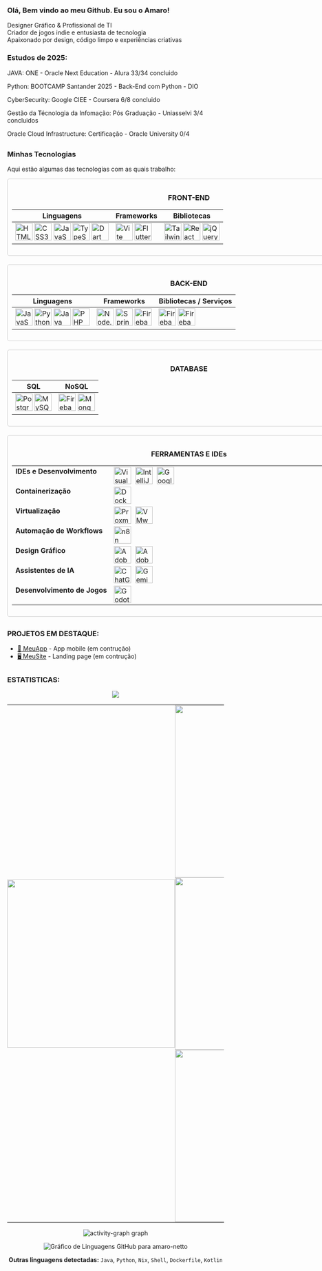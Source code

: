 ### Olá, Bem vindo ao meu Github. Eu sou o Amaro!

Designer Gráfico & Profissional de TI  
Criador de jogos indie e entusiasta de tecnologia  
Apaixonado por design, código limpo e experiências criativas

### Estudos de 2025:

JAVA: ONE - Oracle Next Education - Alura 33/34 concluido

Python: BOOTCAMP Santander 2025 - Back-End com Python - DIO

CyberSecurity: Google CIEE - Coursera 6/8 concluido

Gestão da Técnologia da Infomação: Pós Graduação - Uniasselvi 3/4 concluidos

Oracle Cloud Infrastructure: Certificação - Oracle University  0/4

##

### Minhas Tecnologias
Aqui estão algumas das tecnologias com as quais trabalho:

<div align="center" style="border: 1px solid #ccc; padding: 10px; border-radius: 5px; width: 845px; box-sizing: border-box;">
  <h3>FRONT-END</h3>
  <table style="table-layout: fixed; width: 100%;">
    <thead>
      <tr>
        <th>Linguagens</th>
        <th>Frameworks</th>
        <th>Bibliotecas</th>
      </tr>
    </thead>
    <tbody>
      <tr>
        <td>
          <img src="https://skillicons.dev/icons?i=html" alt="HTML5" title="HTML5" width="40" height="40">
          <img src="https://skillicons.dev/icons?i=css" alt="CSS3" title="CSS3" width="40" height="40">
          <img src="https://skillicons.dev/icons?i=js" alt="JavaScript" title="JavaScript" width="40" height="40">
          <img src="https://skillicons.dev/icons?i=ts" alt="TypeScript" title="TypeScript" width="40" height="40">
          <img src="https://skillicons.dev/icons?i=dart" alt="Dart" title="Dart" width="40" height="40">
        </td>
        <td>
          <img src="https://skillicons.dev/icons?i=vite" alt="Vite" title="Vite" width="40" height="40">
          <img src="https://skillicons.dev/icons?i=flutter" alt="Flutter" title="Flutter" width="40" height="40">
        </td>
        <td>
          <img src="https://skillicons.dev/icons?i=tailwind" alt="Tailwind CSS" title="Tailwind CSS" width="40" height="40">
          <img src="https://skillicons.dev/icons?i=react" alt="React" title="React" width="40" height="40">
          <img src="https://skillicons.dev/icons?i=jquery" alt="jQuery" title="jQuery" width="40" height="40">
        </td>
      </tr>
    </tbody>
  </table>
</div>

<div align="center" style="border: 1px solid #ccc; padding: 10px; border-radius: 5px; width: 845px; box-sizing: border-box; margin-top: 20px;">
  <h3>BACK-END</h3>
  <table style="table-layout: fixed; width: 100%;">
    <thead>
      <tr>
        <th>Linguagens</th>
        <th>Frameworks</th>
        <th>Bibliotecas / Serviços</th>
      </tr>
    </thead>
    <tbody>
      <tr>
        <td>
          <img src="https://skillicons.dev/icons?i=js" alt="JavaScript" title="JavaScript" width="40" height="40">
          <img src="https://skillicons.dev/icons?i=py" alt="Python" title="Python" width="40" height="40">
          <img src="https://skillicons.dev/icons?i=java" alt="Java" title="Java" width="40" height="40">
          <img src="https://skillicons.dev/icons?i=php" alt="PHP" title="PHP" width="40" height="40">
        </td>
        <td>
          <img src="https://skillicons.dev/icons?i=nodejs" alt="Node.js" title="Node.js" width="40" height="40">
          <img src="https://skillicons.dev/icons?i=spring" alt="Spring Boot" title="Spring Boot" width="40" height="40">
          <img src="https://cdn.jsdelivr.net/gh/devicons/devicon/icons/firebase/firebase-plain.svg" alt="Firebase (BaaS)" title="Firebase (BaaS)" width="40" height="40">
        </td>
        <td>
          <img src="https://cdn.jsdelivr.net/gh/devicons/devicon/icons/firebase/firebase-plain.svg" alt="Firebase Auth" title="Firebase Auth" width="40" height="40">
          <img src="https://cdn.jsdelivr.net/gh/devicons/devicon/icons/firebase/firebase-plain.svg" alt="Firebase Realtime Database" title="Firebase Realtime Database" width="40" height="40">
        </td>
      </tr>
    </tbody>
  </table>
</div>

<div align="center" style="border: 1px solid #ccc; padding: 10px; border-radius: 5px; width: 845px; box-sizing: border-box; margin-top: 20px;">
  <h3>DATABASE</h3>
  <table style="table-layout: fixed; width: 100%;">
    <thead>
      <tr>
        <th>SQL</th>
        <th>NoSQL</th>
      </tr>
    </thead>
    <tbody>
      <tr>
        <td>
          <img src="https://skillicons.dev/icons?i=postgres" alt="PostgreSQL" title="PostgreSQL" width="40" height="40">
          <img src="https://skillicons.dev/icons?i=mysql" alt="MySQL" title="MySQL" width="40" height="40">
        </td>
        <td>
          <img src="https://skillicons.dev/icons?i=firebase" alt="Firebase Realtime Database" title="Firebase Realtime Database" width="40" height="40">
          <img src="https://skillicons.dev/icons?i=mongodb" alt="MongoDB" title="MongoDB" width="40" height="40">
        </td>
      </tr>
    </tbody>
  </table>
</div>


<div align="center" style="border: 1px solid #ccc; padding: 10px; border-radius: 5px; width: 845px; box-sizing: border-box; margin-top: 20px;">
  <h3>FERRAMENTAS E IDEs</h3>
  <table style="table-layout: fixed; width: 100%;">
    <tbody>
      <tr>
        <td style="font-weight: bold; text-align: left; vertical-align: top; width: 30%;">IDEs e Desenvolvimento</td>
        <td style="display: flex; flex-wrap: wrap; justify-content: flex-start; align-items: center; gap: 10px; width: 70%;">
          <img src="https://cdn.jsdelivr.net/gh/devicons/devicon/icons/vscode/vscode-original.svg" alt="Visual Studio Code" title="Visual Studio Code" width="40" height="40">
          <img src="https://cdn.jsdelivr.net/gh/devicons/devicon/icons/intellij/intellij-original.svg" alt="IntelliJ IDEA" title="IntelliJ IDEA" width="40" height="40">
          <img src="https://avatars.githubusercontent.com/u/33467679?s=200&v=4" alt="Google Colaboratory" title="Google Colaboratory" width="40" height="40">   
        </td>
      </tr>
      <tr>
        <td style="font-weight: bold; text-align: left; vertical-align: top;">Containerização</td>
        <td style="display: flex; flex-wrap: wrap; justify-content: flex-start; align-items: center; gap: 10px;">
          <img src="https://cdn.jsdelivr.net/gh/devicons/devicon/icons/docker/docker-original.svg" alt="Docker" title="Docker" width="40" height="40">
        </td>
      </tr>
      <tr>
        <td style="font-weight: bold; text-align: left; vertical-align: top;">Virtualização</td>
        <td style="display: flex; flex-wrap: wrap; justify-content: flex-start; align-items: center; gap: 10px;">
          <img src="https://img.icons8.com/?size=100&id=53iFar0HpEW9&format=png&color=000000" alt="Proxmox" title="Proxmox" width="40" height="40">
          <img src="https://dt-cdn.net/hub/logos/vcenter-server.png" alt="VMware / VMware ESXi" title="VMware / VMware ESXi" width="40" height="40">
        </td>
      </tr>
      <tr>
        <td style="font-weight: bold; text-align: left; vertical-align: top;">Automação de Workflows</td>
        <td style="display: flex; flex-wrap: wrap; justify-content: flex-start; align-items: center; gap: 10px;">
          <img src="https://registry.npmmirror.com/@lobehub/icons-static-png/latest/files/dark/n8n-color.png" alt="n8n" title="n8n (automação de workflows)" width="40" height="40">
        </td>
      </tr>
      <tr>
        <td style="font-weight: bold; text-align: left; vertical-align: top;">Design Gráfico</td>
        <td style="display: flex; flex-wrap: wrap; justify-content: flex-start; align-items: center; gap: 10px;">
          <img src="https://cdn.jsdelivr.net/gh/devicons/devicon/icons/photoshop/photoshop-plain.svg" alt="Adobe Photoshop" title="Adobe Photoshop" width="40" height="40">
          <img src="https://cdn.jsdelivr.net/gh/devicons/devicon/icons/illustrator/illustrator-plain.svg" alt="Adobe Illustrator" title="Adobe Illustrator" width="40" height="40">
        </td>
      </tr>
      <tr>
        <td style="font-weight: bold; text-align: left; vertical-align: top;">Assistentes de IA</td>
        <td style="display: flex; flex-wrap: wrap; justify-content: flex-start; align-items: center; gap: 10px;">
          <img src="https://upload.wikimedia.org/wikipedia/commons/0/04/ChatGPT_logo.svg" alt="ChatGPT" title="ChatGPT" width="40" height="40">
          <img src="https://static.vecteezy.com/system/resources/previews/055/687/055/non_2x/rectangle-gemini-google-icon-symbol-logo-free-png.png" alt="Gemini" title="Gemini" width="40" height="40">
        </td>
      </tr>
      <tr>
        <td style="font-weight: bold; text-align: left; vertical-align: top;">Desenvolvimento de Jogos</td>
        <td style="display: flex; flex-wrap: wrap; justify-content: flex-start; align-items: center; gap: 10px;">
          <img src="https://cdn.jsdelivr.net/gh/devicons/devicon/icons/godot/godot-original.svg" alt="Godot" title="Godot" width="40" height="40">
        </td>
      </tr>
    </tbody>
  </table>
</div>

## 
### PROJETOS EM DESTAQUE:

- [📱 MeuApp](https://github.com/usuario/) - App mobile (em contrução)
- [🖥️ MeuSite](https://github.com/amaro-netto/) - Landing page (em contrução)

##

### ESTATISTICAS:

<p align="center">
  <a href="https://github.com/ryo-ma/github-profile-trophy" title="repositório de troféus">
    <img src="https://github-profile-trophy.vercel.app/?username=amaro-netto&column=8&theme=darkhub&no-frame=true&no-bg=true&rank=,-?&row=2&no-bg=true"/>
  </a>
</p>

<div align="center">
  <table style="border-collapse: collapse; border: none;">
    <tr align="center">
      <td align="center" rowspan="0" style="padding: 0;">
        <img width="390em" src="https://github-readme-stats.vercel.app/api/top-langs/?username=amaro-netto&theme=dark&layout=pie&hide_border=true&v=3&langs_count=20&v=1&no-bg=true"/>
      <td align="left" style="padding: 0;" width="430em">
      <img width="400em" src="https://github-readme-streak-stats-eight.vercel.app?user=amaro-netto&theme=dark&hide_border=true&locale=pt_BR&date_format=j%2Fn%5B%2FY%5D&v=1&no-bg=true"/>
<img width="400em" src="https://github-readme-stats.vercel.app/api?username=amaro-netto&show_icons=true&theme=dark&include_all_commits=true&hide_border=true&v=1&rank_icon=github&no-bg=true"/>
        <img width="400em" src="https://github-readme-stats.vercel.app/api/wakatime?username=amaronetto&layout=compact&theme=dark&hide_border=true&no-bg=true"/>
  </table>
</div>

<div align="center">
<img src="https://github-readme-activity-graph.vercel.app/graph?username=amaro-netto&theme=github-dark&area=true&hide_border=true&hide_title=true&no-bg=true" alt="activity-graph graph"/>
</div>

<div align="center">
  
![Gráfico de Linguagens GitHub para amaro-netto](https://grafdev.vercel.app/api/generate-chart?username=amaro-netto&lineColor=ffffff&fillColor=00b3ff&pointColor=1100ff&textColor=ffffff&gridColor=007BFF&angleLineColor=007bff)

**Outras linguagens detectadas:** `Java`, `Python`, `Nix`, `Shell`, `Dockerfile`, `Kotlin`
</div>
